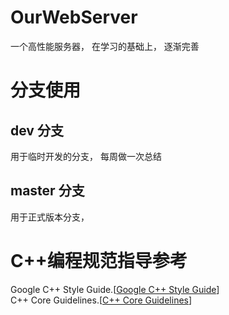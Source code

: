 # OurWebServer
一个高性能服务器， 在学习的基础上， 逐渐完善

# 分支使用
## dev 分支
用于临时开发的分支， 每周做一次总结
## master 分支
用于正式版本分支， 

# C++编程规范指导参考
Google C++ Style Guide.[[Google C++ Style Guide](https://google.github.io/styleguide/cppguide.html)]</br>
C++ Core Guidelines.[[C++ Core Guidelines](https://isocpp.github.io/CppCoreGuidelines/CppCoreGuidelines)]</br>